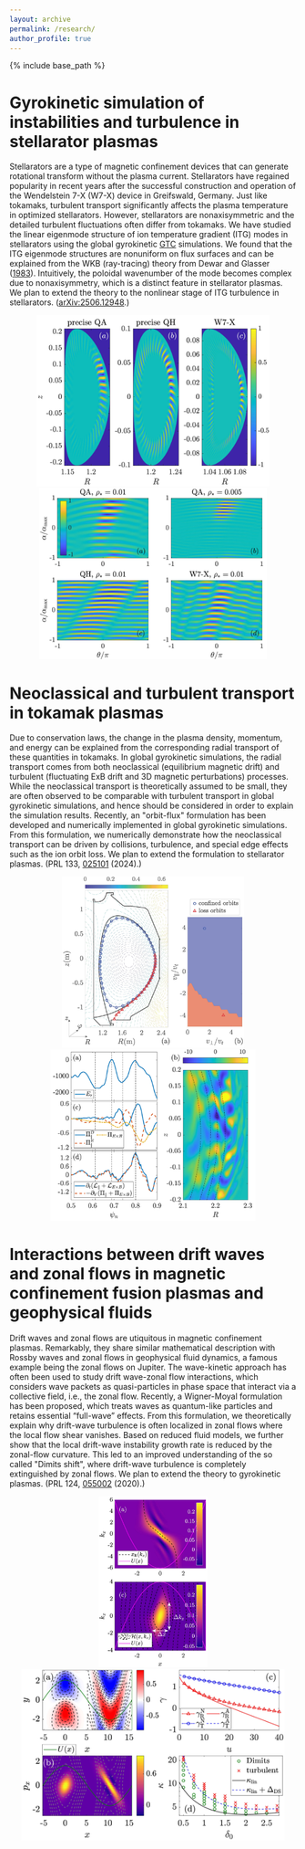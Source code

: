 ```yaml
---
layout: archive
permalink: /research/
author_profile: true
---
```


{% include base_path %}

Gyrokinetic simulation of instabilities and turbulence in stellarator plasmas
===========
Stellarators are a type of magnetic confinement devices that can generate rotational transform without the plasma current. Stellarators have regained popularity in recent years after the successful construction and operation of the Wendelstein 7-X (W7-X) device in Greifswald, Germany. Just like tokamaks, turbulent transport significantly affects the plasma temperature in optimized stellarators. However, stellarators are nonaxisymmetric and the detailed turbulent fluctuations often differ from tokamaks. We have studied the linear eigenmode structure of ion temperature gradient (ITG) modes in stellarators using the global gyrokinetic [GTC](https://sun.ps.uci.edu/gtc/) simulations. We found that the ITG eigenmode structures are nonuniform on flux surfaces and can be explained from the WKB (ray-tracing) theory from Dewar and Glasser ([1983](https://doi.org/10.1063/1.864028)). Intuitively, the poloidal wavenumber of the mode becomes complex due to nonaxisymmetry, which is a distinct feature in stellarator plasmas. We plan to extend the theory to the nonlinear stage of ITG turbulence in stellarators. ([arXiv:2506.12948](https://doi.org/10.48550/arXiv.2506.12948).)

<p align='center'>
<img src='/images/GTC_linear_Rz.jpg' height='300'>
<img src='/images/GTC_linear_alphatheta.jpg' height='300'>
</p>

Neoclassical and turbulent transport in tokamak plasmas
==========
Due to conservation laws, the change in the plasma density, momentum, and energy can be explained from the corresponding radial transport of these quantities in tokamaks. In global gyrokinetic simulations, the radial transport comes from both neoclassical (equilibrium magnetic drift) and turbulent (fluctuating ExB drift and 3D magnetic perturbations) processes. While the neoclassical transport is theoretically assumed to be small, they are often observed to be comparable with turbulent transport in global gyrokinetic simulations, and hence should be considered in order to explain the simulation results. Recently, an "orbit-flux" formulation has been developed and numerically implemented in global gyrokinetic simulations. From this formulation, we numerically demonstrate how the neoclassical transport can be driven by collisions, turbulence, and special edge effects such as the ion orbit loss. We plan to extend the formulation to stellarator plasmas. (PRL 133, [025101](https://doi.org/10.1103/PhysRevLett.133.025101) (2024).)

<p align='center'>
<img src='/images/equilibrium.jpg' height='300'>
<img src='/images/D3D_mflux.jpg' height='300'>
</p>

Interactions between drift waves and zonal flows in magnetic confinement fusion plasmas and geophysical fluids
==========
Drift waves and zonal flows are utiquitous in magnetic confinement plasmas. Remarkably, they share similar mathematical description with Rossby waves and zonal flows in geophysical fluid dynamics, a famous example being the zonal flows on Jupiter. The wave-kinetic approach has often been used to study drift wave-zonal flow interactions, which considers wave packets as quasi-particles in phase space that interact via a collective field, i.e., the zonal flow. Recently, a Wigner-Moyal formulation has been proposed, which treats waves as quantum-like particles and retains essential “full-wave” effects. From this formulation, we theoretically explain why drift-wave turbulence is often localized in zonal flows where the local flow shear vanishes. Based on reduced fluid models, we further show that the local drift-wave instability growth rate is reduced by the zonal-flow curvature. This led to an improved understanding of the so called "Dimits shift", where drift-wave turbulence is completely extinguished by zonal flows. We plan to extend the theory to gyrokinetic plasmas. (PRL 124, [055002](https://doi.org/10.1103/PhysRevLett.124.055002) (2020).)

<p align='center'>
<img src='/images/TIstructure2.jpg' height='300'>
<img src='/images/TIstructure.jpg' height='300'>
</p>
